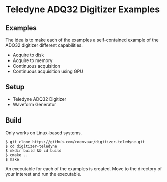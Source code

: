 # Teledyne ADQ32 Digitizer Examples

## Examples

The idea is to make each of the examples a self-contained example of the ADQ32 digitizer
different capabilities.

* Acquire to disk
* Acquire to memory
* Continuous acquisition
* Continuous acquisition using GPU

## Setup

* Teledyne ADQ32 Digitizer
* Waveform Generator

## Build

Only works on Linux-based systems.

```
$ git clone https://github.com/roemvaar/digitizer-teledyne.git
$ cd digitizer-teledyne
$ mkdir build && cd build
$ cmake ..
$ make
```

An executable for each of the examples is created. Move to the directory of your interest and
run the executable.

